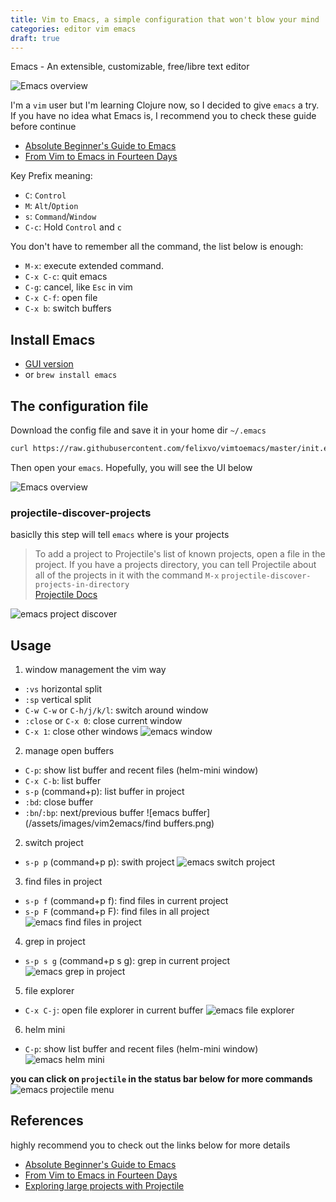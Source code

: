 ```yaml
---
title: Vim to Emacs, a simple configuration that won't blow your mind
categories: editor vim emacs
draft: true
---
```

Emacs - An extensible, customizable, free/libre text editor

<!--more-->
![Emacs overview](/assets/images/vim2emacs/window-sample.png)

I'm a `vim` user but I'm learning Clojure now, so I decided to give `emacs` a try.  
If you have no idea what Emacs is, I recommend you to check these guide before continue  
- [Absolute Beginner's Guide to Emacs](http://www.jesshamrick.com/2012/09/10/absolute-beginners-guide-to-emacs/)
- [From Vim to Emacs in Fourteen Days](https://blog.aaronbieber.com/2015/05/24/from-vim-to-emacs-in-fourteen-days.html)

Key Prefix meaning:
- `C`: `Control`
- `M`: `Alt`/`Option`
- `s`: `Command`/`Window`
- `C-c`: Hold `Control` and `c`

You don't have to remember all the command, the list below is enough:
- `M-x`: execute extended command.
- `C-x C-c`: quit emacs
- `C-g`: cancel, like `Esc` in vim
- `C-x C-f`: open file
- `C-x b`: switch buffers

## Install Emacs
- [GUI version](https://emacsformacosx.com/)
- or `brew install emacs` 

## The configuration file
Download the config file and save it in your home dir `~/.emacs`
```bash
curl https://raw.githubusercontent.com/felixvo/vimtoemacs/master/init.el>~/.emacs
```
Then open your `emacs`. Hopefully, you will see the UI below

![Emacs overview](/assets/images/vim2emacs/overview.png)

### projectile-discover-projects
basiclly this step will tell `emacs` where is your projects

>To add a project to Projectile's list of known projects, open a file in the project. If you have a projects directory, you can tell Projectile about all of the projects in it with the command `M-x`
>`projectile-discover-projects-in-directory`  
> [Projectile Docs](https://docs.projectile.mx/en/latest/usage/)

![emacs project discover](/assets/images/vim2emacs/project-discover.png)

## Usage
1. window management the vim way
- `:vs` horizontal split
- `:sp` vertical split
- `C-w C-w` or `C-h/j/k/l`: switch around window
- `:close` or `C-x 0`: close current window
- `C-x 1`: close other windows
![emacs window](/assets/images/vim2emacs/windows.png)

2. manage open buffers
- `C-p`: show list buffer and recent files (helm-mini window)
- `C-x C-b`: list buffer
- `s-p` (command+p): list buffer in project
- `:bd`: close buffer
- `:bn`/`:bp`: next/previous buffer
![emacs buffer](/assets/images/vim2emacs/find buffers.png)

2. switch project
- `s-p p` (command+p p): swith project
![emacs switch project](/assets/images/vim2emacs/switch-project.png)

3. find files in project 
- `s-p f` (command+p f): find files in current project
- `s-p F` (command+p F): find files in all project
![emacs find files in project](/assets/images/vim2emacs/find-file-in-project.png)

4. grep in project
- `s-p s g` (command+p s g): grep in current project
![emacs grep in project](/assets/images/vim2emacs/grep-in-project.png)

5. file explorer
- `C-x C-j`: open file explorer in current buffer
![emacs file explorer](/assets/images/vim2emacs/file-explorer.png)

6. helm mini
- `C-p`: show list buffer and recent files (helm-mini window)
![emacs helm mini](/assets/images/vim2emacs/helm-mini.png)

**you can click on `projectile` in the status bar below for more commands**
![emacs projectile menu](/assets/images/vim2emacs/projectile-menu.png)

## References
highly recommend you to check out the links below for more details

- [Absolute Beginner's Guide to Emacs](http://www.jesshamrick.com/2012/09/10/absolute-beginners-guide-to-emacs/)
- [From Vim to Emacs in Fourteen Days](https://blog.aaronbieber.com/2015/05/24/from-vim-to-emacs-in-fourteen-days.html)
- [Exploring large projects with Projectile](http://tuhdo.github.io/helm-projectile.html#sec-1-1)

